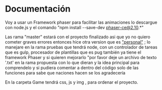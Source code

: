 ﻿# Documentación

 Voy a usar un Framework phaser para facilitar las animaciones lo descargue con node.js y el comando "npm install --save-dev  phaser-ce@2.10.*"

 Las rama "master" estará con el proyecto finalizado  asi que yo no quiero cometer graves errores entonces hice otra version que es ["personal"](https://github.com/ottohernandezgarzon/tanks-colored-of-war) ; lo manejare en la rama pruebas que tendrá node, con un controlador de tareas que es gulp, procesador de plantillas que es  pug también ya tiene el framework Phaser y si quieren mejorarlo "por favor deje un archivo de texto '.txt' en la rama propuesta  con lo que  dieran y la idea principal para comprendelo y si pudiera comentar a dentro del código solo de las funciones para sabe que naciones hacen  se los agradecería 

En la carpeta Game  tendrá css, js  y img , para ordenar el proyecto.